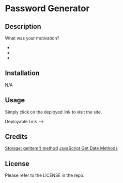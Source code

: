 # Password Generator


## Description
What was your motivation?


-
- 
- 


## Installation

N/A
## Usage

Simply click on the deployed link to visit the site.

Deployable Link --> []()

## Credits

[Storage: getItem() method](https://developer.mozilla.org/en-US/docs/Web/API/Storage/getItem)
[JavaScript Get Date Methods](https://www.w3schools.com/js/js_date_methods.asp)
## License

Please refer to the LICENSE in the repo.
